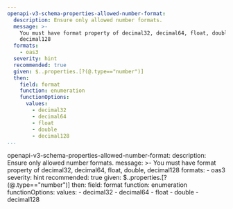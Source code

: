 ```yaml
---
openapi-v3-schema-properties-allowed-number-format:
  description: Ensure only allowed number formats.
  message: >-
    You must have format property of decimal32, decimal64, float, double,
    decimal128
  formats:
    - oas3
  severity: hint
  recommended: true
  given: $..properties.[?(@.type=="number")]
  then:
    field: format
    function: enumeration
    functionOptions:
      values:
        - decimal32
        - decimal64
        - float
        - double
        - decimal128
...
```

openapi-v3-schema-properties-allowed-number-format:
  description: Ensure only allowed number formats.
  message: >-
    You must have format property of decimal32, decimal64, float, double,
    decimal128
  formats:
    - oas3
  severity: hint
  recommended: true
  given: $..properties.[?(@.type=="number")]
  then:
    field: format
    function: enumeration
    functionOptions:
      values:
        - decimal32
        - decimal64
        - float
        - double
        - decimal128
